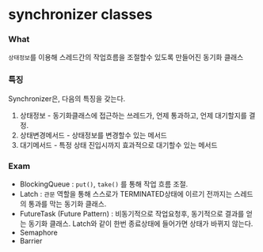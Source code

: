 # synchronizer classes

### What

`상태정보`를 이용해 스레드간의 작업흐름을 조절할수 있도록 만들어진 동기화 클래스 

### 특징

Synchronizer은, 다음의 특징을 갖는다.

1. 상태정보 - 동기화클래스에 접근하는 쓰레드가, 언제 통과하고, 언제 대기할지를 결정.
2. 상태변경메서드 - 상태정보를 변경할수 있는 메서드
3. 대기메서드 - 특정 상태 진입시까지 효과적으로 대기할수 있는 메서드

### Exam

- BlockingQueue : `put()`, `take()` 를 통해 작업 흐름 조절.
- Latch : `관문` 역할을 통해 스스로가 TERMINATED상태에 이르기 전까지는 스레드의 통과를 막는 동기화 클래스.
- FutureTask (Future Pattern) : 비동기적으로 작업요청후, 동기적으로 결과를 얻는 동기화 클래스. Latch와 같이 한번 종료상태에 들어가면 상태가 바뀌지 않는다.
- Semaphore 
- Barrier
